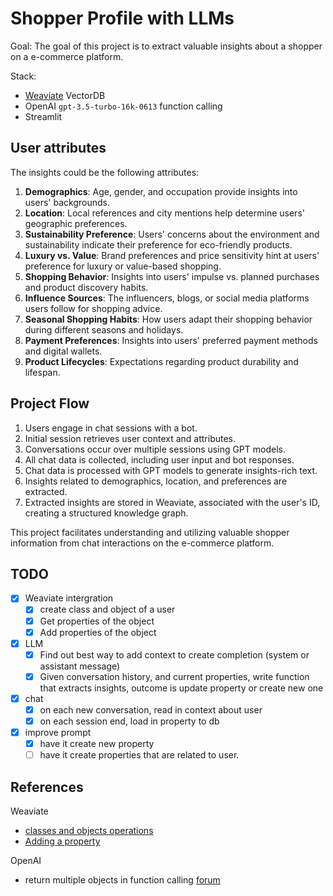 # Shopper Profile with LLMs

Goal: The goal of this project is to extract valuable insights about a shopper on a e-commerce platform.

Stack:

- [Weaviate](https://weaviate.io/) VectorDB
- OpenAI `gpt-3.5-turbo-16k-0613` function calling
- Streamlit

## User attributes

The insights could be the following attributes:

1. **Demographics**: Age, gender, and occupation provide insights into users' backgrounds.
2. **Location**: Local references and city mentions help determine users' geographic preferences.
3. **Sustainability Preference**: Users' concerns about the environment and sustainability indicate their preference for eco-friendly products.
4. **Luxury vs. Value**: Brand preferences and price sensitivity hint at users' preference for luxury or value-based shopping.
5. **Shopping Behavior**: Insights into users' impulse vs. planned purchases and product discovery habits.
6. **Influence Sources**: The influencers, blogs, or social media platforms users follow for shopping advice.
7. **Seasonal Shopping Habits**: How users adapt their shopping behavior during different seasons and holidays.
8. **Payment Preferences**: Insights into users' preferred payment methods and digital wallets.
9. **Product Lifecycles**: Expectations regarding product durability and lifespan.

## Project Flow

1. Users engage in chat sessions with a bot.
2. Initial session retrieves user context and attributes.
3. Conversations occur over multiple sessions using GPT models.
4. All chat data is collected, including user input and bot responses.
5. Chat data is processed with GPT models to generate insights-rich text.
6. Insights related to demographics, location, and preferences are extracted.
7. Extracted insights are stored in Weaviate, associated with the user's ID, creating a structured knowledge graph.

This project facilitates understanding and utilizing valuable shopper information from chat interactions on the e-commerce platform.

## TODO

- [x] Weaviate intergration
  - [x] create class and object of a user
  - [x] Get properties of the object
  - [x] Add properties of the object
- [x] LLM
  - [x] Find out best way to add context to create completion (system or assistant message)
  - [x] Given conversation history, and current properties, write function that extracts insights, outcome is update property or create new one
- [x] chat
  - [x] on each new conversation, read in context about user
  - [x] on each session end, load in property to db
- [x] improve prompt
  - [x] have it create new property
  - [ ] have it create properties that are related to user.

## References

Weaviate

- [classes and objects operations](https://weaviate.io/developers/weaviate/manage-data)
- [Adding a property](https://weaviate.io/developers/weaviate/api/rest/schema#example-request-for-adding-a-property)

OpenAI

- return multiple objects in function calling [forum](https://community.openai.com/t/function-calling-return-multiple-objects/282989)
